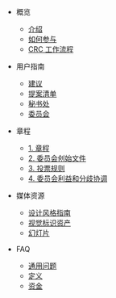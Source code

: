 

- 概览

    - [介绍](/zh/overview/intro.md)
    - [如何参与](/zh/overview/contribute.md)
    - [CRC 工作流程](/zh/overview/crc.md)

- 用户指南

    - [建议](/zh/guide/suggestions.md)
    - [提案清单](/zh/guide/proposals.md)
    - [秘书处](/zh/guide/secretariat.md)
    - [委员会](/zh/guide/council.md)

- 章程

    - [1. 章程](/zh/constitution/constitution.md)
    - [2. 委员会创始文件](/zh/constitution/founding.md)
    - [3. 投票规则](/zh/constitution/voting.md)
    - [4. 委员会利益和分歧协调](/zh/constitution/conflict-of-interest.md)

- 媒体资源

    - [设计风格指南](/zh/media/style-guide.md)
    - [视觉标识资产](/zh/media/assets.md)
    - [幻灯片](/zh/media/slides.md)

- FAQ
    - [通用问题](/zh/faq/general.md)
    - [定义](/zh/faq/definitions.md)
    - [资金](/zh/faq/funding.md)

